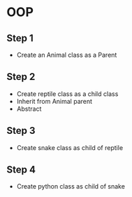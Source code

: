 # OOP

## Step 1

- Create an Animal class as a Parent

## Step 2

- Create reptile class as a child class
- Inherit from Animal parent
- Abstract

## Step 3

- Create snake class as child of reptile

## Step 4

- Create python class as child of snake
